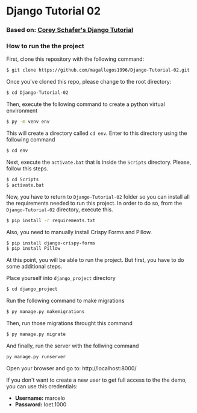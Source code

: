 # Django Tutorial 02
### Based on: [Corey Schafer's Django Tutorial](https://www.youtube.com/watch?v=UmljXZIypDc&list=PL-osiE80TeTtoQCKZ03TU5fNfx2UY6U4p&ab_channel=CoreySchafer)
 
 ### How to run the the project
 
 First, clone this repository with the following command:
 ```sh
$ git clone https://github.com/magallegos1996/Django-Tutorial-02.git
```
Once you've cloned this repo, please change to the root directory:
 ```sh
$ cd Django-Tutorial-02
```
Then, execute the following command to create a python virtual environment
 ```sh
$ py -m venv env
```
This will create a directory called  ```cd env```. Enter to this directory using the following command
 ```sh
$ cd env
```
Next, execute the  ```activate.bat``` that is inside the ```Scripts``` directory. Please, follow this steps.
 ```sh
$ cd Scripts
$ activate.bat
```
Now, you have to return to ```Django-Tutorial-02``` folder so you can install all the requirements needed to run this project. In order to do so, from the ```Django-Tutorial-02``` directory, execute this.
 ```sh
$ pip install -r requirements.txt
```
Also, you need to manually install Crispy Forms and Pillow.
 ```sh
$ pip install django-crispy-forms
$ pip install Pillow
```
At this point, you will be able to run the project. But first, you have to do some additional steps. 

Place yourself into ```django_project``` directory
 ```sh
$ cd django_project
```
Run the following command to make migrations
 ```sh
$ py manage.py makemigrations
```
Then, run those migrations throught this command
```sh
$ py manage.py migrate
```
And finally, run the server with the follwing command
 ```sh
py manage.py runserver
```
Open your browser and go to: http://localhost:8000/

If you don't want to create a new user to get full access to the the demo, you can use this credentials:

* **Username:** marcelo
* **Password:** Ioet.1000
